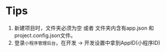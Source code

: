 # Tips
1. 新建项目时，文件夹必须为空 或者 文件夹内含有app.json 和 project.config.json文件。
2. 登录`小程序管理后台`，在开发 -> 开发设置中拿到AppID(小程序ID)